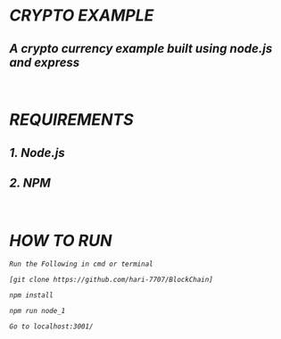 # <I> CRYPTO EXAMPLE

## A crypto currency example built using node.js and express

<br>

# REQUIREMENTS

 ## 1. Node.js
 ## 2. NPM


<br>

# HOW TO RUN

```
Run the Following in cmd or terminal

[git clone https://github.com/hari-7707/BlockChain]

npm install

npm run node_1

Go to localhost:3001/

```

